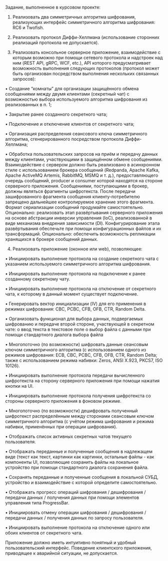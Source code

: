 Задание, выполненное в курсовом проекте:
1.	Реализовать два симметричных алгоритма шифрования, реализующих интерфейс симметричного алгоритма шифрования: RC6 и Twofish. 

2.	Реализовать протокол Диффи-Хеллмана (использование сторонних реализаций протокола не допускается). 

3.	Реализовать консольное серверное приложение, взаимодействие с которым возможно при помощи сетевого протокола и надстроек над ним (REST API, gRPC, WCF, etc.), API которого предусматривает возможность выполнения следующих протоколов (протокол может быть организован посредством выполнения нескольких связанных запросов):

•	Создание “комнаты” для организации защищённого обмена сообщениями между двумя клиентами (секретный чат) с возможностью выбора используемого алгоритма шифрования из реализованных в п. 1;

•	Закрытие ранее созданного секретного чата;

•	Подключение и отключение клиентов от секретного чата;

•	Организация распределения сеансового ключа симметричного алгоритма, сгенерированного посредством протокола Диффи-Хеллмана;

•	Обработка пользовательских запросов на приём и передачу данных между клиентами, участвующими в защищённом обмене сообщениями.
Взаимодействие с сервером должно быть реализовано в асинхронном стиле с использованием брокера сообщений (Redpanda, Apache Kafka, Apache ActiveMQ Artemis, RabbitMQ, MSMQ и т. д.), предоставляющего очередь сообщений, producer и consumer которой находятся на стороне серверного приложения. Сообщениями, поступающими в брокер, должны являться фрагменты шифротекста. После передачи зашифрованного фрагмента сообщения клиенту-потребителю запрещено дальнейшее контролируемое хранение этого фрагмента. Формат сериализации сообщений продумайте самостоятельно.
Опционально: реализовать этап развёртывания серверного приложения на основе абстракции инверсии управления (IoC), реализованной в виде механизма внедрения зависимости (DI). Конфигурирование этапа развёртывания обеспечьте при помощи конфигурационных файлов и их трансформаций.
Опционально: обеспечить возможность репликации хранящихся в брокере сообщений данных.

4.   Реализовать приложение (оконное или web), позволяющее:

•	Инициировать выполнение протокола на создание секретного чата с указанием используемого симметричного алгоритма шифрования.

•	Инициировать выполнение протокола на подключение к ранее созданному секретному чату.

•	Инициировать выполнение протокола на отключение от секретного чата, к которому в данный момент существует подключение.

•	Генерировать вектор инициализации (IV) для его применения в режимах шифрования: CBC, PCBC, CFB, OFB, CTR, Random Delta.

•	Организовать функционал для выбора данных, подвергаемых шифрованию и передаче второй стороне, участвующей в секретном чате:
o	ввод текста в текстовое поле
o	выбор файла с данными при помощи стандартного диалога выбора файла

•	Многопоточно (по возможности) шифровать данные сеансовым ключом симметричного алгоритма (с использованием одного из режимов шифрования: ECB, CBC, PCBC, CFB, OFB, CTR, Random Delta; также с использованием режима набивки: Zeros, ANSI X.923, PKCS7, ISO 10126).

•	Инициировать выполнение протокола передачи вычисленного шифротекста на сторону серверного приложения при помощи нажатия кнопки на UI.

•	Инициировать выполнение протокола получения шифротекста со стороны серверного приложения в фоновом режиме.

•	Многопоточно (по возможности) дешифровать полученный шифротекст распределённым между сторонами сеансовым ключом симметричного алгоритма (с учётом режима шифрования и режима набивки, применённых при операции шифрования).

•	Отображать список активных секретных чатов текущего пользователя.

•	Отображать переданные и полученные сообщения в надлежащем виде (текст как текст, картинки как картинки, остальные файлы - как компоненты UI, позволяющие сохранить файлы на локальное устройство при помощи стандартного диалога сохранения файла.

•	Сохранять переданные и полученные сообщения в локальной СУБД, устройство и взаимодействие с которой определите самостоятельно.

•	Отображать прогресс операций шифрования / дешифрования / передачи данных / получения данных при помощи элементов управления типа ProgressBar.

•	Инициировать отмену операции шифрования / дешифрования / передачи данных / получения данных по запросу пользователя.

•	Инициировать выполнение протокола на отключение одного или обоих клиентов от секретного чата.

Приложение должно иметь интуитивно понятный и удобный пользовательский интерфейс. Поведение клиентского приложения, приводящее к аварийной ситуации, не допускается.

